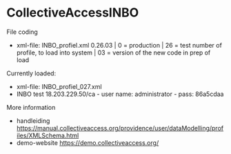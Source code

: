 # CollectiveAccessINBO

File coding
- xml-file: INBO_profiel.xml 0.26.03 | 0 = production | 26 = test number of profile, to load into system | 03 = version of the new code in prep of load

Currently loaded:
- xml-file:	INBO_profiel_027.xml
- INBO test	18.203.229.50/ca - user name: administrator - pass:	86a5cdaa

More information
- handleiding	https://manual.collectiveaccess.org/providence/user/dataModelling/profiles/XMLSchema.html
- demo-website	https://demo.collectiveaccess.org/
